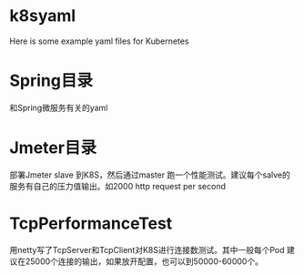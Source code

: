 # k8syaml
Here is some example yaml files for Kubernetes

# Spring目录
和Spring微服务有关的yaml

# Jmeter目录
部署Jmeter slave 到K8S，然后通过master 跑一个性能测试。建议每个salve的服务有自己的压力值输出。如2000 http request per second

# TcpPerformanceTest
用netty写了TcpServer和TcpClient对K8S进行连接数测试。其中一般每个Pod 建议在25000个连接的输出，如果放开配置，也可以到50000-60000个。
